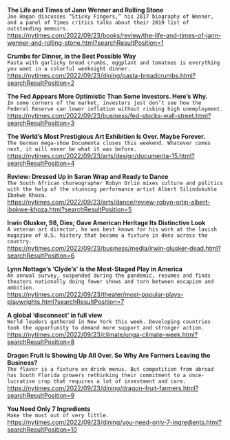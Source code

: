 **The Life and Times of Jann Wenner and Rolling Stone**\
`Joe Hagan discusses “Sticky Fingers,” his 2017 biography of Wenner, and a panel of Times critics talks about their 2019 list of outstanding memoirs.`\
https://nytimes.com/2022/09/23/books/review/the-life-and-times-of-jann-wenner-and-rolling-stone.html?searchResultPosition=1

**Crumbs for Dinner, in the Best Possible Way**\
`Pasta with garlicky bread crumbs, eggplant and tomatoes is everything you want in a colorful weeknight dinner.`\
https://nytimes.com/2022/09/23/dining/pasta-breadcrumbs.html?searchResultPosition=2

**The Fed Appears More Optimistic Than Some Investors. Here’s Why.**\
`In some corners of the market, investors just don’t see how the Federal Reserve can lower inflation without risking high unemployment.`\
https://nytimes.com/2022/09/23/business/fed-stocks-wall-street.html?searchResultPosition=3

**The World’s Most Prestigious Art Exhibition Is Over. Maybe Forever.**\
`The German mega-show Documenta closes this weekend. Whatever comes next, it will never be what it was before.`\
https://nytimes.com/2022/09/23/arts/design/documenta-15.html?searchResultPosition=4

**Review: Dressed Up in Saran Wrap and Ready to Dance**\
`The South African choreographer Robyn Orlin mixes culture and politics with the help of the stunning performance artist Albert Silindokuhle Ibokwe Khoza.`\
https://nytimes.com/2022/09/23/arts/dance/review-robyn-orlin-albert-ibokwe-khoza.html?searchResultPosition=5

**Irwin Glusker, 98, Dies; Gave American Heritage Its Distinctive Look**\
`A veteran art director, he was best known for his work at the lavish magazine of U.S. history that became a fixture in dens across the country.`\
https://nytimes.com/2022/09/23/business/media/irwin-glusker-dead.html?searchResultPosition=6

**Lynn Nottage’s ‘Clyde’s’ Is the Most-Staged Play in America**\
`An annual survey, suspended during the pandemic, resumes and finds theaters nationally doing fewer shows and torn between escapism and ambition.`\
https://nytimes.com/2022/09/23/theater/most-popular-plays-playwrights.html?searchResultPosition=7

**A global ‘disconnect’ in full view**\
`World leaders gathered in New York this week. Developing countries took the opportunity to demand more support and stronger action.`\
https://nytimes.com/2022/09/23/climate/unga-climate-week.html?searchResultPosition=8

**Dragon Fruit Is Showing Up All Over. So Why Are Farmers Leaving the Business?**\
`The flavor is a fixture on drink menus. But competition from abroad has South Florida growers rethinking their commitment to a once-lucrative crop that requires a lot of investment and care.`\
https://nytimes.com/2022/09/23/dining/dragon-fruit-farmers.html?searchResultPosition=9

**You Need Only 7 Ingredients**\
`Make the most out of very little.`\
https://nytimes.com/2022/09/23/dining/you-need-only-7-ingredients.html?searchResultPosition=10

